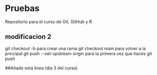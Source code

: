 # Pruebas
Repositorio para el curso de Git, GitHub y R

## modificacion 2

git checkout -b <branchname> para crear una rama
git checkout main para volver a la principal
git push --set-upstream origin <nombre de la rama> para la primera vez que haces git push 

##Añado esta linea (dia 3 del curso)